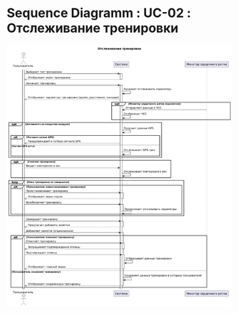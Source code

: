 # Sequence Diagramm : UC-02 : Отслеживание тренировки

![Sequence Diagramm : UC-02 : Отслеживание тренировки](Pict/seq2.png)
